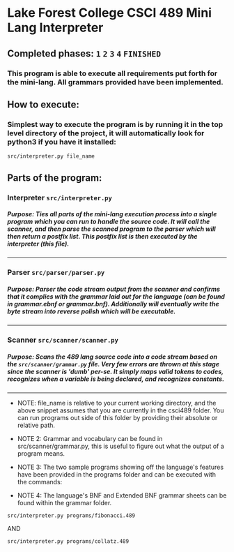 # Lake Forest College CSCI 489 Mini Lang Interpreter

## Completed phases: `1` `2` `3` `4` `FINISHED`

### This program is able to execute all requirements put forth for the mini-lang. All grammars provided have been implemented.

## How to execute:

### Simplest way to execute the program is by running it in the top level directory of the project, it will automatically look for python3 if you have it installed:
`src/interpreter.py file_name`

## Parts of the program:

### Interpreter `src/interpreter.py`

##### Purpose: Ties all parts of the mini-lang execution process into a single program which you can run to handle the source code. It will call the scanner, and then parse the scanned program to the parser which will then return a postfix list. This postfix list is then executed by the interpreter (this file).
---

### Parser `src/parser/parser.py`

##### Purpose: Parser the code stream output from the scanner and confirms that it complies with the grammar laid out for the language (can be found in grammar.ebnf or grammar.bnf). Additionally will eventually write the byte stream into reverse polish which will be executable.
----

### Scanner `src/scanner/scanner.py`

##### Purpose: Scans the 489 lang source code into a code stream based on the `src/scanner/grammar.py` file. Very few errors are thrown at this stage since the scanner is 'dumb' per-se. It simply maps valid tokens to codes, recognizes when a variable is being declared, and recognizes constants.
----

* NOTE: file_name is relative to your current working directory, and the above
snippet assumes that you are currently in the csci489 folder. You can run programs out side of this folder by providing their absolute or relative path.

* NOTE 2: Grammar and vocabulary can be found in src/scanner/grammar.py, this is useful to figure out what the output of a program means.

* NOTE 3: The two sample programs showing off the language's features have been provided in the programs folder and can be executed with the commands:

* NOTE 4: The language's BNF and Extended BNF grammar sheets can be found within the grammar folder.

`src/interpreter.py programs/fibonacci.489`

AND

`src/interpreter.py programs/collatz.489`
